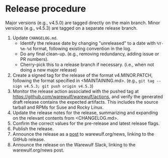 # Release procedure

Major versions (e.g., v4.5.0) are tagged directly on the main
branch. Minor versions (e.g., v4.5.3) are tagged on a separate release
branch.

1. Update `CHANGELOG.md`.
   - Identify the release date by changing "unreleased" to a date with
     `%Y-%m-%d` format, following existing convention in the log.
   - Do any final clean-up. (e.g., removing redundancy, adding issue
     or PR numbers).
   - Cherry-pick this to a release branch if necessary. (i.e., when
     not doing a new major release)
2. Create a signed tag for the release of the format v4.MINOR.PATCH,
   following the format specified in <MAINTAINING.md>. (e.g., `git tag
   --sign v4.5.3; git push origin v4.5.3`)
3. Monitor the release action associated with the pushed tag at
   https://github.com/warewulf/warewulf/actions, and verify the
   generated draft release contains the expected artifacts. This
   includes the source tarball and RPMs for Suse and Rocky Linux.
4. Update the release notes for the release, summarizing and expanding
   on the relevant contents from <CHANGELOG.md>.
5. Confirm the correct values for the pre-release and latest release
   flags.
6. Publish the release.
8. Announce the release as a [post][1] to warewulf.org/news, linking
   to the GitHub release.
9. Announce the release on the Warewulf Slack, linking to the
   warewulf.org/news post.

[1]: https://github.com/warewulf/warewulf.org/tree/main/src/posts
